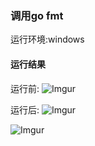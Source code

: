### 调用go fmt
运行环境:windows

#### 运行结果
运行前:
![Imgur](http://i.imgur.com/p9xOrK2.png)

运行后:
![Imgur](http://i.imgur.com/ZahR6I9.png)

![Imgur](http://i.imgur.com/y29BAex.png)